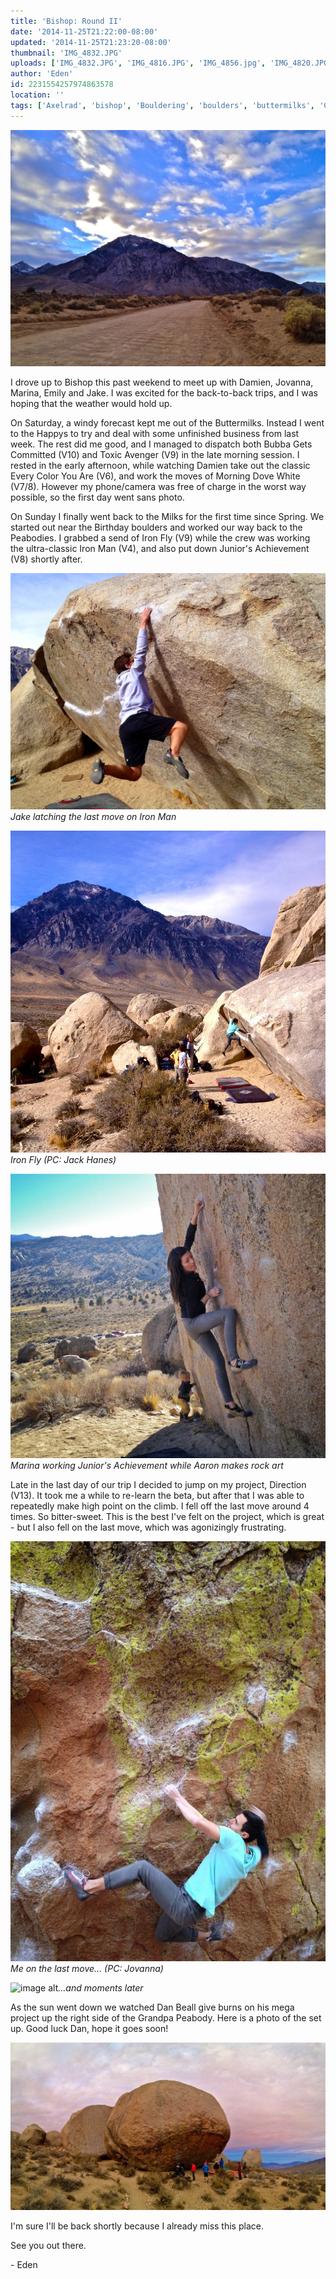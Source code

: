```yaml
---
title: 'Bishop: Round II'
date: '2014-11-25T21:22:00-08:00'
updated: '2014-11-25T21:23:20-08:00'
thumbnail: 'IMG_4832.JPG'
uploads: ['IMG_4832.JPG', 'IMG_4816.JPG', 'IMG_4856.jpg', 'IMG_4820.JPG', 'IMG_4854.JPG', 'giphy.gif', 'IMG_4843.JPG']
author: 'Eden'
id: 2231554257974863578
location: ''
tags: ['Axelrad', 'bishop', 'Bouldering', 'boulders', 'buttermilks', 'California', 'Climbing', 'Eden', 'Five Ten', 'granite']
---
```


![image alt](uploads/IMG_4832.JPG)

I drove up to Bishop this past weekend to meet up with Damien, Jovanna, Marina, Emily and Jake. I was excited for the back-to-back trips, and I was hoping that the weather would hold up.

On Saturday, a windy forecast kept me out of the Buttermilks. Instead I went to the Happys to try and deal with some unfinished business from last week. The rest did me good, and I managed to dispatch both Bubba Gets Committed (V10) and Toxic Avenger (V9) in the late morning session. I rested in the early afternoon, while watching Damien take out the classic Every Color You Are (V6), and work the moves of Morning Dove White (V7/8). However my phone/camera was free of charge in the worst way possible, so the first day went sans photo.

On Sunday I finally went back to the Milks for the first time since Spring. We started out near the Birthday boulders and worked our way back to the Peabodies. I grabbed a send of Iron Fly (V9) while the crew was working the ultra-classic Iron Man (V4), and also put down Junior's Achievement (V8) shortly after.

![image alt](uploads/IMG_4816.JPG)*Jake latching the last move on Iron Man*

![image alt](uploads/IMG_4856.jpg)*Iron Fly (PC: Jack Hanes)*

![image alt](uploads/IMG_4820.JPG)*Marina working Junior's Achievement while Aaron makes rock art*

Late in the last day of our trip I decided to jump on my project, Direction (V13). It took me a while to re-learn the beta, but after that I was able to repeatedly make high point on the climb. I fell off the last move around 4 times. So bitter-sweet. This is the best I've felt on the project, which is great - but I also fell on the last move, which was agonizingly frustrating.

![image alt](uploads/IMG_4854.JPG)*Me on the last move... (PC: Jovanna)*

![image alt](uploads/giphy.gif)*...and moments later*

As the sun went down we watched Dan Beall give burns on his mega project up the right side of the Grandpa Peabody. Here is a photo of the set up. Good luck Dan, hope it goes soon!

![image alt](uploads/IMG_4843.JPG)

I'm sure I'll be back shortly because I already miss this place.

See you out there.

\- Eden
